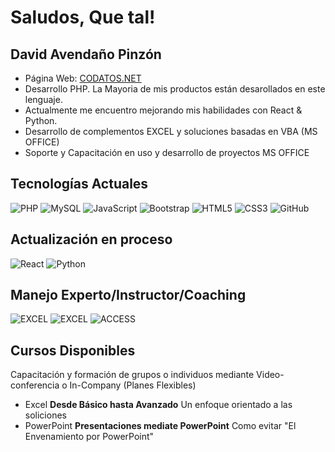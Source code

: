 # Saludos, Que tal! 
## David Avendaño Pinzón
 - Página Web: [CODATOS.NET](http://www.codatos.net/codatos/index.php)
 - Desarrollo PHP. La Mayoria de mis productos están desarollados en este lenguaje.
 - Actualmente me encuentro mejorando mis habilidades con React & Python.
 - Desarrollo de complementos EXCEL y soluciones basadas en VBA (MS OFFICE)
 - Soporte y Capacitación en uso y desarrollo de proyectos MS OFFICE
 
## Tecnologías Actuales
![PHP](https://img.shields.io/badge/PHP-777BB4?style=for-the-badge&logo=php&logoColor=white)
![MySQL](https://img.shields.io/badge/MySQL-00000F?style=for-the-badge&logo=mysql&logoColor=white)
![JavaScript](https://img.shields.io/badge/JavaScript-F7DF1E?style=for-the-badge&logo=javascript&logoColor=black)
![Bootstrap](https://img.shields.io/badge/Bootstrap-563D7C?style=for-the-badge&logo=bootstrap&logoColor=white)
![HTML5](https://img.shields.io/badge/HTML5-E34F26?style=for-the-badge&logo=html5&logoColor=white)
![CSS3](https://img.shields.io/badge/CSS3-1572B6?style=for-the-badge&logo=css3&logoColor=white)
![GitHub](https://img.shields.io/badge/GitHub-100000?style=for-the-badge&logo=github&logoColor=white)

## Actualización en proceso
![React](https://img.shields.io/badge/React-20232A?style=for-the-badge&logo=react&logoColor=61DAFB)
![Python](https://img.shields.io/badge/Python-14354C?style=for-the-badge&logo=python&logoColor=white)

## Manejo Experto/Instructor/Coaching
![EXCEL](https://img.shields.io/badge/Microsoft_Excel-217346?style=for-the-badge&logo=microsoft-excel&logoColor=white)
![EXCEL](https://img.shields.io/badge/Microsoft_Office-D83B01?style=for-the-badge&logo=microsoft-office&logoColor=white)
![ACCESS](https://img.shields.io/badge/Microsoft_Access-A4373A?style=for-the-badge&logo=microsoft-access&logoColor=white)

## Cursos Disponibles
Capacitación y formación de grupos o individuos mediante Video-conferencia o In-Company (Planes Flexibles)
- Excel **Desde Básico hasta Avanzado** Un enfoque orientado a las soliciones
- PowerPoint **Presentaciones mediate PowerPoint** Como evitar "El Envenamiento por PowerPoint"
